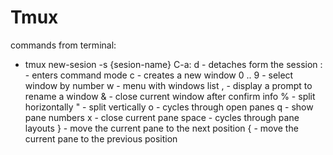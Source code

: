 # Tmux 
commands from terminal:
* tmux new-sesion -s {sesion-name}
C-a:
    d - detaches form the session
    : - enters command mode
    c - creates a new window
    0 .. 9 - select window by number
    w - menu with windows list
    , - display a prompt to rename a window
    & - close current window after confirm info
    % - split horizontally
    " - split vertically
    o - cycles through open panes
    q - show pane numbers
    x - close current pane
    space - cycles through pane layouts
    } - move the current pane to the next position
    { - move the current pane to the previous position

